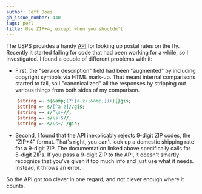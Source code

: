 ```yaml
---
author: Jeff Boes
gh_issue_number: 440
tags: perl
title: Use ZIP+4, except when you shouldn't
---
```




The USPS provides a handy [API](http://www.usps.com/webtools/rate.htm) for looking up postal rates on the fly. Recently it started failing for code that had been working for a while, so I investigated. I found a couple of different problems with it:

- First, the "service description" field had been "augmented" by including copyright symbols via HTML mark-up. That meant internal comparisons started to fail, so I "canonicalized" all the responses by stripping out various things from both sides of my comparison.
```perl
    $string =~ s{&amp;(?:[a-z/;&amp;])+}{}gis;
    $string =~ s/[^a-z]//gis;
    $string =~ s/^\s+//;
    $string =~ s/\s+$//;
    $string =~ s/\s+/ /gis;
```

- Second, I found that the API inexplicably rejects 9-digit ZIP codes, the "ZIP+4" format. That's right, you can't look up a domestic shipping rate for a 9-digit ZIP. The documentation linked above specifically calls for 5-digit ZIPs. If you pass a 9-digit ZIP to the API, it doesn't smartly recognize that you've given it too much info and just use what it needs. Instead, it throws an error.

So the API got too clever in one regard, and not clever enough where it counts.



